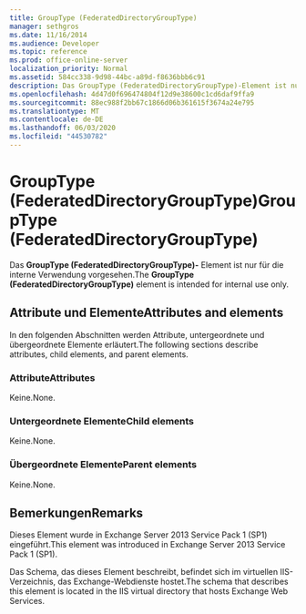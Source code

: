 ```yaml
---
title: GroupType (FederatedDirectoryGroupType)
manager: sethgros
ms.date: 11/16/2014
ms.audience: Developer
ms.topic: reference
ms.prod: office-online-server
localization_priority: Normal
ms.assetid: 584cc338-9d98-44bc-a89d-f8636bbb6c91
description: Das GroupType (FederatedDirectoryGroupType)-Element ist nur für die interne Verwendung vorgesehen.
ms.openlocfilehash: 4d47d0f696474804f12d9e38600c1cd6daf9ffa9
ms.sourcegitcommit: 88ec988f2bb67c1866d06b361615f3674a24e795
ms.translationtype: MT
ms.contentlocale: de-DE
ms.lasthandoff: 06/03/2020
ms.locfileid: "44530782"
---
```

# <a name="grouptype-federateddirectorygrouptype"></a><span data-ttu-id="b8f09-103">GroupType (FederatedDirectoryGroupType)</span><span class="sxs-lookup"><span data-stu-id="b8f09-103">GroupType (FederatedDirectoryGroupType)</span></span>

<span data-ttu-id="b8f09-104">Das **GroupType (FederatedDirectoryGroupType)-** Element ist nur für die interne Verwendung vorgesehen.</span><span class="sxs-lookup"><span data-stu-id="b8f09-104">The **GroupType (FederatedDirectoryGroupType)** element is intended for internal use only.</span></span> 

## <a name="attributes-and-elements"></a><span data-ttu-id="b8f09-105">Attribute und Elemente</span><span class="sxs-lookup"><span data-stu-id="b8f09-105">Attributes and elements</span></span>

<span data-ttu-id="b8f09-106">In den folgenden Abschnitten werden Attribute, untergeordnete und übergeordnete Elemente erläutert.</span><span class="sxs-lookup"><span data-stu-id="b8f09-106">The following sections describe attributes, child elements, and parent elements.</span></span>
  
### <a name="attributes"></a><span data-ttu-id="b8f09-107">Attribute</span><span class="sxs-lookup"><span data-stu-id="b8f09-107">Attributes</span></span>

<span data-ttu-id="b8f09-108">Keine.</span><span class="sxs-lookup"><span data-stu-id="b8f09-108">None.</span></span>
  
### <a name="child-elements"></a><span data-ttu-id="b8f09-109">Untergeordnete Elemente</span><span class="sxs-lookup"><span data-stu-id="b8f09-109">Child elements</span></span>

<span data-ttu-id="b8f09-110">Keine.</span><span class="sxs-lookup"><span data-stu-id="b8f09-110">None.</span></span>
  
### <a name="parent-elements"></a><span data-ttu-id="b8f09-111">Übergeordnete Elemente</span><span class="sxs-lookup"><span data-stu-id="b8f09-111">Parent elements</span></span>

<span data-ttu-id="b8f09-112">Keine.</span><span class="sxs-lookup"><span data-stu-id="b8f09-112">None.</span></span>
  
## <a name="remarks"></a><span data-ttu-id="b8f09-113">Bemerkungen</span><span class="sxs-lookup"><span data-stu-id="b8f09-113">Remarks</span></span>

<span data-ttu-id="b8f09-114">Dieses Element wurde in Exchange Server 2013 Service Pack 1 (SP1) eingeführt.</span><span class="sxs-lookup"><span data-stu-id="b8f09-114">This element was introduced in Exchange Server 2013 Service Pack 1 (SP1).</span></span>
  
<span data-ttu-id="b8f09-115">Das Schema, das dieses Element beschreibt, befindet sich im virtuellen IIS-Verzeichnis, das Exchange-Webdienste hostet.</span><span class="sxs-lookup"><span data-stu-id="b8f09-115">The schema that describes this element is located in the IIS virtual directory that hosts Exchange Web Services.</span></span>
  

